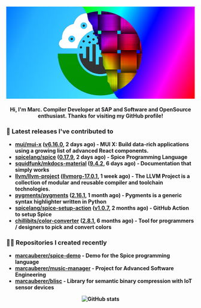 <p align="center">
	<img src="https://raw.githubusercontent.com/marcauberer/marcauberer/master/images/frontpage-image.jpg">
	<br><br>
	<b>Hi, I'm Marc. Compiler Developer at SAP and Software and OpenSource enthusiast. Thanks for visiting my GitHub profile!
</p>

### 🚀 Latest releases I've contributed to


- [mui/mui-x](https://github.com/mui/mui-x) ([v6.16.0](https://github.com/mui/mui-x/releases/tag/v6.16.0), 2 days ago) - MUI X: Build data-rich applications using a growing list of advanced React components.
- [spicelang/spice](https://github.com/spicelang/spice) ([0.17.9](https://github.com/spicelang/spice/releases/tag/0.17.9), 2 days ago) - Spice Programming Language
- [squidfunk/mkdocs-material](https://github.com/squidfunk/mkdocs-material) ([9.4.2](https://github.com/squidfunk/mkdocs-material/releases/tag/9.4.2), 6 days ago) - Documentation that simply works
- [llvm/llvm-project](https://github.com/llvm/llvm-project) ([llvmorg-17.0.1](https://github.com/llvm/llvm-project/releases/tag/llvmorg-17.0.1), 1 week ago) - The LLVM Project is a collection of modular and reusable compiler and toolchain technologies.
- [pygments/pygments](https://github.com/pygments/pygments) ([2.16.1](https://github.com/pygments/pygments/releases/tag/2.16.1), 1 month ago) - Pygments is a generic syntax highlighter written in Python
- [spicelang/spice-setup-action](https://github.com/spicelang/spice-setup-action) ([v1.0.7](https://github.com/spicelang/spice-setup-action/releases/tag/v1.0.7), 2 months ago) - GitHub Action to setup Spice 
- [chillibits/color-converter](https://github.com/chillibits/color-converter) ([2.8.1](https://github.com/chillibits/color-converter/releases/tag/2.8.1), 6 months ago) - Tool for programmers / designers to pick and convert colors

### 👨‍💻 Repositories I created recently
- [marcauberer/spice-demo](https://github.com/marcauberer/spice-demo) - Demo for the Spice programming language
- [marcauberer/music-manager](https://github.com/marcauberer/music-manager) - Project for Advanced Software Engineering
- [marcauberer/blisc](https://github.com/marcauberer/blisc) - Library for semantic binary compression with IoT sensor devices

<p align="center">
	<img src="https://github-readme-stats.vercel.app/api?username=marcauberer&show_icons=true&theme=dark" alt="GitHub stats">
</p>
